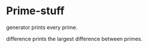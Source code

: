 # Prime-stuff
generator prints every prime. 

difference prints the largest difference between primes.
